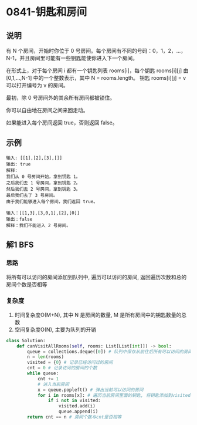 # 0841-钥匙和房间

## 说明
有 N 个房间，开始时你位于 0 号房间。每个房间有不同的号码：0，1，2，...，N-1，并且房间里可能有一些钥匙能使你进入下一个房间。

在形式上，对于每个房间 i 都有一个钥匙列表 rooms[i]，每个钥匙 rooms[i][j] 由 [0,1,...,N-1] 中的一个整数表示，其中 N = rooms.length。 钥匙 rooms[i][j] = v 可以打开编号为 v 的房间。

最初，除 0 号房间外的其余所有房间都被锁住。

你可以自由地在房间之间来回走动。

如果能进入每个房间返回 true，否则返回 false。

## 示例
```
输入: [[1],[2],[3],[]]
输出: true
解释:  
我们从 0 号房间开始，拿到钥匙 1。
之后我们去 1 号房间，拿到钥匙 2。
然后我们去 2 号房间，拿到钥匙 3。
最后我们去了 3 号房间。
由于我们能够进入每个房间，我们返回 true。

输入：[[1,3],[3,0,1],[2],[0]]
输出：false
解释：我们不能进入 2 号房间。
```

## 解1 BFS

### 思路
将所有可以访问的房间添加到队列中, 遍历可以访问的房间, 返回遍历次数和总的房间个数是否相等

### 复杂度
1. 时间复杂度O(M+N), 其中 N 是房间的数量, M 是所有房间中的钥匙数量的总数
2. 空间复杂度O(N), 主要为队列的开销

```python
class Solution:
    def canVisitAllRooms(self, rooms: List[List[int]]) -> bool:
        queue = collections.deque([0]) # 队列中保存从前往后所有可以访问的房间
        n = len(rooms)
        visited = {0} # 记录已经访问过的房间
        cnt = 0 # 记录访问的房间的个数
        while queue:
            cnt += 1
            # 进入当前房间
            x = queue.popleft() # 弹出当前可以访问的房间
            for i in rooms[x]: # 遍历当前房间里面的钥匙, 将钥匙添加到visited和queue中
                if i not in visited:
                    visited.add(i)
                    queue.append(i)
        return cnt == n # 房间个数与cnt是否相等
```
